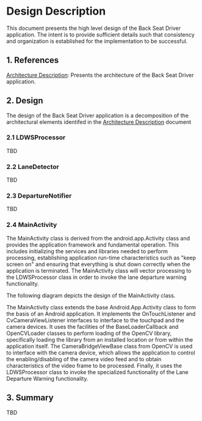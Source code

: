 # Design Description

This document presents the high level design of the Back Seat Driver application. The intent is to provide sufficient details such that consistency and organization is established for the implementation to be successful.

## 1. References

[Architecture Description](ArchitectureDescription.md): Presents the architecture of the Back Seat Driver application.

## 2. Design

The design of the Back Seat Driver application is a decomposition of the architectural elements identifed in the [Architecture Description](ArchitectureDescription.md) document

### 2.1 LDWSProcessor

TBD

### 2.2 LaneDetector

TBD

### 2.3 DepartureNotifier

TBD

### 2.4 MainActivity

The MainActivity class is derived from the android.app.Activity class and provides the application framework and fundamental operation. This includes initializing the services and libraries needed to perform processing, establishing application run-time characteristics such as "keep screen on" and ensuring that everything is shut down correctly when the application is terminated. The MainActivity class will vector processing to the LDWSProcessor class in order to invoke the lane departure warning functionality.

The following diagram depicts the design of the MainActivity class.



The MainActivity class extends the base Android.App.Activity class to form the basis of an Android application. It implements the OnTouchListener and CvCameraViewListener interfaces to interface to the touchpad and the camera devices. It uses the facilities of the BaseLoaderCallback and OpenCVLoader classes to perform loading of the OpenCV library, specifically loading the library from an installed location or from within the application itself. The CameraBridgeViewBase class from OpenCV is used to interface with the camera device, which allows the application to control the enabling/disabling of the camera video feed and to obtain characteristics of the video frame to be processed. Finally, it uses the LDWSProcessor class to invoke the specialized functionality of the Lane Departure Warning functionality.

## 3. Summary

TBD
